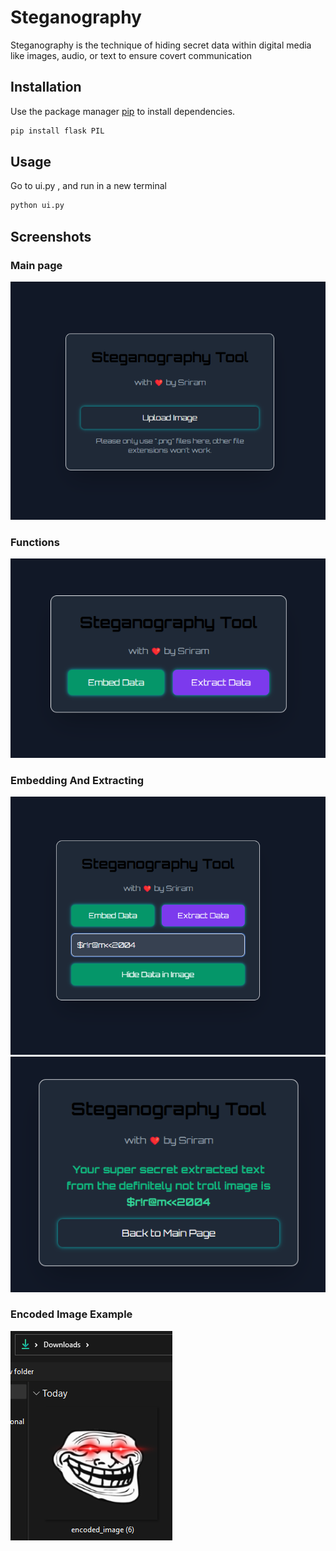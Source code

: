 
# Steganography

Steganography is the technique of hiding secret data within digital media like images, audio, or text to ensure covert communication

## Installation

Use the package manager [pip](https://pip.pypa.io/en/stable/) to install dependencies.

```bash
pip install flask PIL
```

## Usage

Go to ui.py , and run in a new terminal 
```bash
python ui.py
```

## Screenshots

### Main page 
![Alt text](ProjectDemo/main.png)

### Functions 

![Alt text](ProjectDemo/function.png)

### Embedding And Extracting 

![Alt text](ProjectDemo/embedding.png)
![Alt text](ProjectDemo/extracted.png)

### Encoded Image Example 

![Alt text](ProjectDemo/encodedImageInFolder.png)
